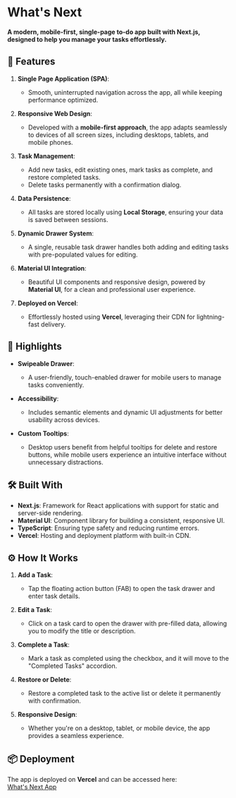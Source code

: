 # What's Next

**A modern, mobile-first, single-page to-do app built with Next.js, designed to help you manage your tasks effortlessly.**

## 🚀 Features

1. **Single Page Application (SPA)**:
   - Smooth, uninterrupted navigation across the app, all while keeping performance optimized.
   
2. **Responsive Web Design**:
   - Developed with a **mobile-first approach**, the app adapts seamlessly to devices of all screen sizes, including desktops, tablets, and mobile phones.

3. **Task Management**:
   - Add new tasks, edit existing ones, mark tasks as complete, and restore completed tasks.
   - Delete tasks permanently with a confirmation dialog.

4. **Data Persistence**:
   - All tasks are stored locally using **Local Storage**, ensuring your data is saved between sessions.

5. **Dynamic Drawer System**:
   - A single, reusable task drawer handles both adding and editing tasks with pre-populated values for editing.

6. **Material UI Integration**:
   - Beautiful UI components and responsive design, powered by **Material UI**, for a clean and professional user experience.

7. **Deployed on Vercel**:
   - Effortlessly hosted using **Vercel**, leveraging their CDN for lightning-fast delivery.

## 🌟 Highlights

- **Swipeable Drawer**:
  - A user-friendly, touch-enabled drawer for mobile users to manage tasks conveniently.

- **Accessibility**:
  - Includes semantic elements and dynamic UI adjustments for better usability across devices.

- **Custom Tooltips**:
  - Desktop users benefit from helpful tooltips for delete and restore buttons, while mobile users experience an intuitive interface without unnecessary distractions.

## 🛠️ Built With

- **Next.js**: Framework for React applications with support for static and server-side rendering.
- **Material UI**: Component library for building a consistent, responsive UI.
- **TypeScript**: Ensuring type safety and reducing runtime errors.
- **Vercel**: Hosting and deployment platform with built-in CDN.

## ⚙️ How It Works

1. **Add a Task**:
   - Tap the floating action button (FAB) to open the task drawer and enter task details.

2. **Edit a Task**:
   - Click on a task card to open the drawer with pre-filled data, allowing you to modify the title or description.

3. **Complete a Task**:
   - Mark a task as completed using the checkbox, and it will move to the "Completed Tasks" accordion.

4. **Restore or Delete**:
   - Restore a completed task to the active list or delete it permanently with confirmation.

5. **Responsive Design**:
   - Whether you're on a desktop, tablet, or mobile device, the app provides a seamless experience.

## 📦 Deployment

The app is deployed on **Vercel** and can be accessed here:  
[What's Next App](https://whats-next-jgm.vercel.app/)
